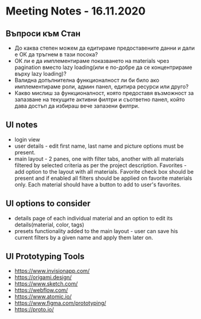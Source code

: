 # Meeting Notes - 16.11.2020

## Въпроси към Стан

- До каква степен можем да едитираме предоставените данни и дали е ОК да тръгнем в тази посока?
- ОК ли е да имплементираме показването на materials чрез pagination вместо lazy loading(или е по-добре да се концентрираме върху lazy loading)?
- Валидна допълнителна функционалност ли би било ако имплементираме роли, админ панел, едитира ресурси или друго?
- Какво мислиш за функционалност, която предоставя възможност за запазване на текущите активни филтри и съответно панел, който дава достъп да избираш вече запазени филтри.

## UI notes

- login view
- user details - edit first name, last name and picture options must be present.
- main layout - 2 panes, one with filter tabs, another with all materials filtered by selected criteria as per the project description. Favorites - add option to the layout with all materials. Favorite check box should be present and if enabled all filters should be applied on favorite materials only. Each material should have a button to add to user's favorites.

## UI options to consider

- details page of each individual material and an option to edit its details(material, color, tags)
- presets functionality added to the main layout - user can save his current filters by a given name and apply them later on.

## UI Prototyping Tools

- https://www.invisionapp.com/
- https://origami.design/
- https://www.sketch.com/
- https://webflow.com/
- https://www.atomic.io/
- https://www.figma.com/prototyping/
- https://proto.io/
